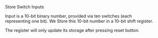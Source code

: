Store Switch Inputs

Input is a 10-bit binary number, provided via ten switches (each representing one bit). We Store this 10-bit number in a 10-bit shift register. 

The register will only update its storage after pressing reset button.
